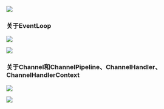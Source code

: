 ![](https://winterliublog.oss-cn-beijing.aliyuncs.com/notes/20220123173852.png)



### 关于EventLoop

![](https://winterliublog.oss-cn-beijing.aliyuncs.com/notes/20220123173932.png)

![](https://winterliublog.oss-cn-beijing.aliyuncs.com/notes/20220123174012.png)



### 关于Channel和ChannelPipeline、ChannelHandler、ChannelHandlerContext

![](https://winterliublog.oss-cn-beijing.aliyuncs.com/notes/20220123173741.png)



![](https://winterliublog.oss-cn-beijing.aliyuncs.com/notes/20220317114132.png)



